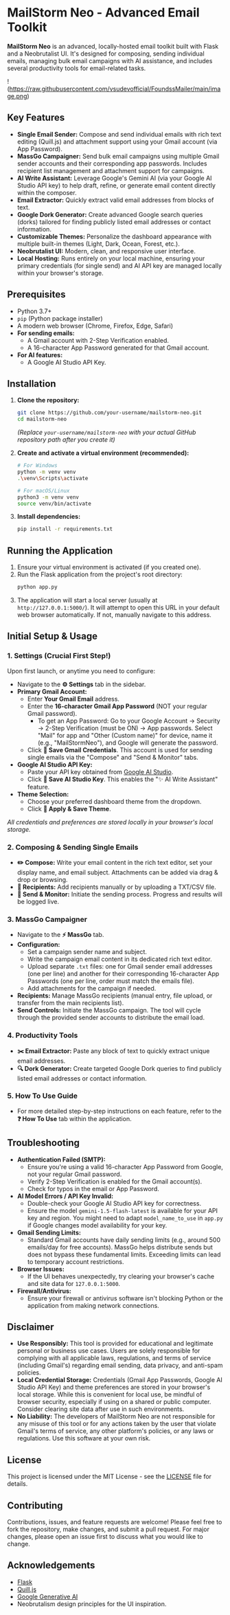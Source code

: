 # MailStorm Neo - Advanced Email Toolkit

**MailStorm Neo** is an advanced, locally-hosted email toolkit built with Flask and a Neobrutalist UI. It's designed for composing, sending individual emails, managing bulk email campaigns with AI assistance, and includes several productivity tools for email-related tasks.

!(https://raw.githubusercontent.com/vsudevofficial/FoundssMailer/main/image.png)


## Key Features

*   **Single Email Sender:** Compose and send individual emails with rich text editing (Quill.js) and attachment support using your Gmail account (via App Password).
*   **MassGo Campaigner:** Send bulk email campaigns using multiple Gmail sender accounts and their corresponding app passwords. Includes recipient list management and attachment support for campaigns.
*   **AI Write Assistant:** Leverage Google's Gemini AI (via your Google AI Studio API key) to help draft, refine, or generate email content directly within the composer.
*   **Email Extractor:** Quickly extract valid email addresses from blocks of text.
*   **Google Dork Generator:** Create advanced Google search queries (dorks) tailored for finding publicly listed email addresses or contact information.
*   **Customizable Themes:** Personalize the dashboard appearance with multiple built-in themes (Light, Dark, Ocean, Forest, etc.).
*   **Neobrutalist UI:** Modern, clean, and responsive user interface.
*   **Local Hosting:** Runs entirely on your local machine, ensuring your primary credentials (for single send) and AI API key are managed locally within your browser's storage.

## Prerequisites

*   Python 3.7+
*   `pip` (Python package installer)
*   A modern web browser (Chrome, Firefox, Edge, Safari)
*   **For sending emails:**
    *   A Gmail account with 2-Step Verification enabled.
    *   A 16-character App Password generated for that Gmail account.
*   **For AI features:**
    *   A Google AI Studio API Key.

## Installation

1.  **Clone the repository:**
    ```bash
    git clone https://github.com/your-username/mailstorm-neo.git
    cd mailstorm-neo
    ```
    *(Replace `your-username/mailstorm-neo` with your actual GitHub repository path after you create it)*

2.  **Create and activate a virtual environment (recommended):**
    ```bash
    # For Windows
    python -m venv venv
    .\venv\Scripts\activate

    # For macOS/Linux
    python3 -m venv venv
    source venv/bin/activate
    ```

3.  **Install dependencies:**
    ```bash
    pip install -r requirements.txt
    ```

## Running the Application

1.  Ensure your virtual environment is activated (if you created one).
2.  Run the Flask application from the project's root directory:
    ```bash
    python app.py
    ```
3.  The application will start a local server (usually at `http://127.0.0.1:5000/`). It will attempt to open this URL in your default web browser automatically. If not, manually navigate to this address.

## Initial Setup & Usage

### 1. Settings (Crucial First Step!)

Upon first launch, or anytime you need to configure:

*   Navigate to the **⚙️ Settings** tab in the sidebar.
*   **Primary Gmail Account:**
    *   Enter **Your Gmail Email** address.
    *   Enter the **16-character Gmail App Password** (NOT your regular Gmail password).
        *   To get an App Password: Go to your Google Account -> Security -> 2-Step Verification (must be ON) -> App passwords. Select "Mail" for app and "Other (Custom name)" for device, name it (e.g., "MailStormNeo"), and Google will generate the password.
    *   Click **💾 Save Gmail Credentials**. This account is used for sending single emails via the "Compose" and "Send & Monitor" tabs.
*   **Google AI Studio API Key:**
    *   Paste your API key obtained from [Google AI Studio](https://aistudio.google.com/app/apikey).
    *   Click **💾 Save AI Studio Key**. This enables the "✨ AI Write Assistant" feature.
*   **Theme Selection:**
    *   Choose your preferred dashboard theme from the dropdown.
    *   Click **💾 Apply & Save Theme**.

*All credentials and preferences are stored locally in your browser's local storage.*

### 2. Composing & Sending Single Emails

*   **✏️ Compose:** Write your email content in the rich text editor, set your display name, and email subject. Attachments can be added via drag & drop or browsing.
*   **👥 Recipients:** Add recipients manually or by uploading a TXT/CSV file.
*   **🚀 Send & Monitor:** Initiate the sending process. Progress and results will be logged live.

### 3. MassGo Campaigner

*   Navigate to the **⚡ MassGo** tab.
*   **Configuration:**
    *   Set a campaign sender name and subject.
    *   Write the campaign email content in its dedicated rich text editor.
    *   Upload separate `.txt` files: one for Gmail sender email addresses (one per line) and another for their corresponding 16-character App Passwords (one per line, order must match the emails file).
    *   Add attachments for the campaign if needed.
*   **Recipients:** Manage MassGo recipients (manual entry, file upload, or transfer from the main recipients list).
*   **Send Controls:** Initiate the MassGo campaign. The tool will cycle through the provided sender accounts to distribute the email load.

### 4. Productivity Tools

*   **✂️ Email Extractor:** Paste any block of text to quickly extract unique email addresses.
*   **🔍 Dork Generator:** Create targeted Google Dork queries to find publicly listed email addresses or contact information.

### 5. How To Use Guide

*   For more detailed step-by-step instructions on each feature, refer to the **❓ How To Use** tab within the application.

## Troubleshooting

*   **Authentication Failed (SMTP):**
    *   Ensure you're using a valid 16-character App Password from Google, not your regular Gmail password.
    *   Verify 2-Step Verification is enabled for the Gmail account(s).
    *   Check for typos in the email or App Password.
*   **AI Model Errors / API Key Invalid:**
    *   Double-check your Google AI Studio API key for correctness.
    *   Ensure the model `gemini-1.5-flash-latest` is available for your API key and region. You might need to adapt `model_name_to_use` in `app.py` if Google changes model availability for your key.
*   **Gmail Sending Limits:**
    *   Standard Gmail accounts have daily sending limits (e.g., around 500 emails/day for free accounts). MassGo helps distribute sends but does not bypass these fundamental limits. Exceeding limits can lead to temporary account restrictions.
*   **Browser Issues:**
    *   If the UI behaves unexpectedly, try clearing your browser's cache and site data for `127.0.0.1:5000`.
*   **Firewall/Antivirus:**
    *   Ensure your firewall or antivirus software isn't blocking Python or the application from making network connections.

## Disclaimer

*   **Use Responsibly:** This tool is provided for educational and legitimate personal or business use cases. Users are solely responsible for complying with all applicable laws, regulations, and terms of service (including Gmail's) regarding email sending, data privacy, and anti-spam policies.
*   **Local Credential Storage:** Credentials (Gmail App Passwords, Google AI Studio API Key) and theme preferences are stored in your browser's local storage. While this is convenient for local use, be mindful of browser security, especially if using on a shared or public computer. Consider clearing site data after use in such environments.
*   **No Liability:** The developers of MailStorm Neo are not responsible for any misuse of this tool or for any actions taken by the user that violate Gmail's terms of service, any other platform's policies, or any laws or regulations. Use this software at your own risk.

## License

This project is licensed under the MIT License - see the [LICENSE](LICENSE) file for details.

## Contributing

Contributions, issues, and feature requests are welcome! Please feel free to fork the repository, make changes, and submit a pull request. For major changes, please open an issue first to discuss what you would like to change.

## Acknowledgements

*   [Flask](https://flask.palletsprojects.com/)
*   [Quill.js](https://quilljs.com/)
*   [Google Generative AI](https://ai.google.dev/)
*   Neobrutalism design principles for the UI inspiration.
